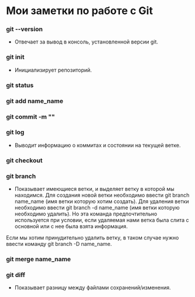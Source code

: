 # Мои заметки по работе с Git

### git --version
- Отвечает за вывод в консоль, установленной версии git.
### git init
- Инициализирует репозиторий.
### git status

### git add name_name

### git commit -m ""

### git log
- Выводит информацию о коммитах и состоянии на текущей ветке.
### git checkout

### git branch
- Показывает имеющиеся ветки, и выделяет ветку в которой мы находимся.
Для создания новой ветки необходимо ввести git branch name_name (имя ветки которую хотим создать).
Для удаления ветки необходимо ввести git branch -d name_name (имя ветки которую необходимо удалить).
Но эта команда предпочтительно используется при условии, если удаляемая нами ветка была слита с основной или с нее была взята информация.

Если мы хотим принудительно удалить ветку, в таком случае нужно ввести команду git branch -D name_name.
### git merge name_name

### git diff
- Показывает разницу между файлами сохранений/изменения.